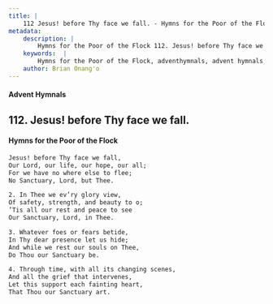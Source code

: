 ```yaml
---
title: |
    112 Jesus! before Thy face we fall. - Hymns for the Poor of the Flock
metadata:
    description: |
        Hymns for the Poor of the Flock 112. Jesus! before Thy face we fall.. Jesus! before Thy face we fall, Our Lord, our life, our hope, our all; For we have no where else to flee; No Sanctuary, Lord, but Thee. 
    keywords:  |
        Hymns for the Poor of the Flock, adventhymnals, advent hymnals, Jesus! before Thy face we fall., Jesus! before Thy face we fall,, 
    author: Brian Onang'o
---
```


#### Advent Hymnals
## 112. Jesus! before Thy face we fall.
####  Hymns for the Poor of the Flock

```txt
Jesus! before Thy face we fall,
Our Lord, our life, our hope, our all;
For we have no where else to flee;
No Sanctuary, Lord, but Thee.

2. In Thee we ev’ry glory view,
Of safety, strength, and beauty to o;
’Tis all our rest and peace to see 
Our Sanctuary, Lord, in Thee.

3. Whatever foes or fears betide,
In Thy dear presence let us hide;
And while we rest our souls on Thee,
Do Thou our Sanctuary be.

4. Through time, with all its changing scenes, 
And all the grief that intervenes,
Let this support each fainting heart,
That Thou our Sanctuary art.
```